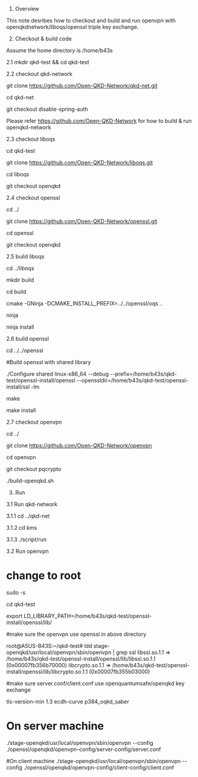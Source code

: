 1. Overview

This note desribes how to checkout and build and run openvpn with openqkdnetwork/liboqs/openssl triple key exchange.

2. Checkout & build code

Assume the home directory is /home/b43s

2.1 mkdir qkd-test && cd qkd-test

2.2 checkout qkd-network

git clone https://github.com/Open-QKD-Network/qkd-net.git

cd qkd-net

git checkout disable-spring-auth

Please refer https://github.com/Open-QKD-Network for how to build & run openqkd-network

2.3 checkout liboqs

cd qkd-test

git clone https://github.com/Open-QKD-Network/liboqs.git

cd liboqs

git checkout openqkd

2.4 checkout openssl

cd ../

git clone https://github.com/Open-QKD-Network/openssl.git

cd openssl

git checkout openqkd

2.5 build liboqs

cd ../liboqs

mkdir build

cd build

cmake -GNinja -DCMAKE_INSTALL_PREFIX=../../openssl/oqs ..

ninja

ninja install

2.6 build openssl

cd ../../openssl

#Build openssl with shared library

./Configure shared linux-x86_64 --debug --prefix=/home/b43s/qkd-test/openssl-install/openssl --openssldir=/home/b43s/qkd-test/openssl-install/ssl -lm

make

make install

2.7 checkout openvpn

cd ../

git clone https://github.com/Open-QKD-Network/openvpn

cd openvpn

git checkout pqcrypto

./build-openqkd.sh

3. Run

3.1 Run qkd-network

3.1.1 cd ../qkd-net

3.1.2 cd kms

3.1.3 ./script/run

3.2 Run openvpn

# change to root
sudo -s

cd qkd-test

export LD_LIBRARY_PATH=/home/b43s/qkd-test/openssl-install/openssl/lib/

#make sure the openvpn use openssl in above directory

root@ASUS-B43S:~/qkd-test# ldd stage-openqkd/usr/local/openvpn/sbin/openvpn  | grep ssl
	libssl.so.1.1 => /home/b43s/qkd-test/openssl-install/openssl/lib/libssl.so.1.1 (0x00007fb356b70000)
	libcrypto.so.1.1 => /home/b43s/qkd-test/openssl-install/openssl/lib/libcrypto.so.1.1 (0x00007fb355b03000)

#make sure server.conf/client.conf use openquantumsafe/openqkd key exchange

tls-version-min 1.3
ecdh-curve p384_oqkd_saber

# On server machine
./stage-openqkd/usr/local/openvpn/sbin/openvpn --config ./openssl/openqkd/openvpn-config/server-config/server.conf 

#On client machine
./stage-openqkd/usr/local/openvpn/sbin/openvpn --config ./openssl/openqkd/openvpn-config/client-config/client.conf

